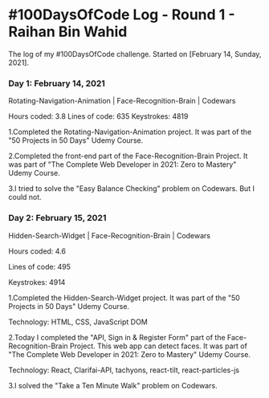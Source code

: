 # #100DaysOfCode Log - Round 1 - Raihan Bin Wahid

The log of my #100DaysOfCode challenge. Started on [February 14, Sunday, 2021]. 


### Day 1: February 14, 2021

Rotating-Navigation-Animation | Face-Recognition-Brain | Codewars

Hours coded: 3.8
Lines of code: 635
Keystrokes: 4819

1.Completed the Rotating-Navigation-Animation project. It was part of the "50 Projects in 50 Days" Udemy Course.

2.Completed the front-end part of the Face-Recognition-Brain Project. It was part of "The Complete Web Developer in 2021: Zero to Mastery" Udemy Course.

3.I tried to solve the "Easy Balance Checking" problem on Codewars. But I could not. 

### Day 2: February 15, 2021

Hidden-Search-Widget | Face-Recognition-Brain | Codewars

Hours coded: 4.6

Lines of code: 495

Keystrokes: 4914

1.Completed the Hidden-Search-Widget project. It was part of the "50 Projects in 50 Days" Udemy Course.

Technology: HTML, CSS, JavaScript DOM

2.Today I completed the "API, Sign in & Register Form" part of the Face-Recognition-Brain Project. This web app can detect faces. It was part of "The Complete Web Developer in 2021: Zero to Mastery" Udemy Course.

Technology: React, Clarifai-API, tachyons, react-tilt, react-particles-js

3.I solved the "Take a Ten Minute Walk" problem on Codewars.


